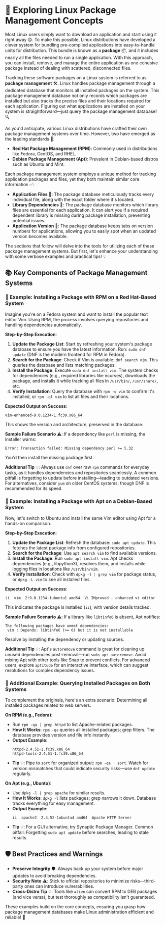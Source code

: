 # 🚀 Exploring Linux Package Management Concepts

Most Linux users simply want to download an application and start using it right away 😊. To make this possible, Linux distributions have developed a clever system for bundling pre-compiled applications into easy-to-handle units for distribution. This bundle is known as a **package** 📦, and it includes nearly all the files needed to run a single application. With this approach, you can install, remove, and manage the entire application as one cohesive package instead of dealing with scattered, disconnected files.

Tracking these software packages on a Linux system is referred to as **package management** 🛠️. Linux handles package management through a dedicated database that monitors all installed packages on the system. This package management database not only records which packages are installed but also tracks the precise files and their locations required for each application. Figuring out what applications are installed on your system is straightforward—just query the package management database! 🔍

As you'd anticipate, various Linux distributions have crafted their own package management systems over time. However, two have emerged as the leading standards 🌟:

- **Red Hat Package Management (RPM)**: Commonly used in distributions like Fedora, CentOS, and RHEL.
- **Debian Package Management (Apt)**: Prevalent in Debian-based distros such as Ubuntu and Mint.

Each package management system employs a unique method for tracking application packages and files, yet they both maintain similar core information ✅:

- **Application Files** 📁: The package database meticulously tracks every individual file, along with the exact folder where it's located.
- **Library Dependencies** 🔗: The package database monitors which library files are essential for each application. It can alert you if a required dependent library is missing during package installation, preventing potential issues.
- **Application Version** 🔄: The package database keeps tabs on version numbers for applications, allowing you to easily spot when an updated version becomes available.

The sections that follow will delve into the tools for utilizing each of these package management systems. But first, let's enhance your understanding with some verbose examples and practical tips! 💡

## 📚 Key Components of Package Management Systems

### 🎯 Example: Installing a Package with RPM on a Red Hat-Based System

Imagine you're on a Fedora system and want to install the popular text editor Vim. Using RPM, the process involves querying repositories and handling dependencies automatically.

**Step-by-Step Execution**:
1. **Update the Package List**: Start by refreshing your system's package database to ensure you have the latest information. Run: `sudo dnf update` (DNF is the modern frontend for RPM in Fedora).
2. **Search for the Package**: Check if Vim is available: `dnf search vim`. This queries the database and lists matching packages.
3. **Install the Package**: Execute `sudo dnf install vim`. The system checks for dependencies (e.g., required libraries like ncurses), downloads the package, and installs it while tracking all files in `/usr/bin/`, `/usr/share/`, etc.
4. **Verify Installation**: Query the database with `rpm -q vim` to confirm it's installed, or `rpm -ql vim` to list all files and their locations.

**Expected Output on Success**:
```
vim-enhanced-9.0.1234-1.fc39.x86_64
```
This shows the version and architecture, preserved in the database.

**Sample Failure Scenario** ⚠️: If a dependency like `perl` is missing, the installer warns:  
```
Error: Transaction failed: Missing dependency perl >= 5.32
```
You'd then install the missing package first.

**Additional Tip** 💡: Always use `dnf` over raw `rpm` commands for everyday tasks, as it handles dependencies and repositories seamlessly. A common pitfall is forgetting to update before installing—leading to outdated versions. For alternatives, consider `yum` on older CentOS systems, though DNF is recommended for its speed.

### 🎯 Example: Installing a Package with Apt on a Debian-Based System

Now, let's switch to Ubuntu and install the same Vim editor using Apt for a hands-on comparison.

**Step-by-Step Execution**:
1. **Update the Package List**: Refresh the database: `sudo apt update`. This fetches the latest package info from configured repositories.
2. **Search for the Package**: Use `apt search vim` to find available versions.
3. **Install the Package**: Run `sudo apt install vim`. Apt checks dependencies (e.g., libpython3), resolves them, and installs while logging files in locations like `/usr/bin/vim`.
4. **Verify Installation**: Check with `dpkg -l | grep vim` for package status, or `dpkg -L vim` to see all installed files.

**Expected Output on Success**:
```
ii  vim  2:9.0.1234-1ubuntu1 amd64  Vi IMproved - enhanced vi editor
```
This indicates the package is installed (`ii`), with version details tracked.

**Sample Failure Scenario** ⚠️: If a library like `libtinfo6` is absent, Apt notifies:  
```
The following packages have unmet dependencies:
 vim : Depends: libtinfo6 (>= 6) but it is not installable
```
Resolve by installing the dependency or updating sources.

**Additional Tip** 💡: Apt's `autoremove` command is great for cleaning up unused dependencies post-removal—run `sudo apt autoremove`. Avoid mixing Apt with other tools like Snap to prevent conflicts. For advanced users, explore `aptitude` for an interactive interface, which can suggest resolutions for complex dependency issues.

### 🎯 Additional Example: Querying Installed Packages on Both Systems

To complement the originals, here's an extra scenario: Determining all installed packages related to web servers.

**On RPM (e.g., Fedora)**:
- Run `rpm -qa | grep httpd` to list Apache-related packages.
- **How It Works**: `rpm -qa` queries all installed packages; grep filters. The database provides version and file info instantly.
- **Output Example**:
  ```
  httpd-2.4.51-1.fc39.x86_64
  httpd-tools-2.4.51-1.fc39.x86_64
  ```
- **Tip** 💡: Pipe to `sort` for organized output: `rpm -qa | sort`. Watch for version mismatches that could indicate security risks—use `dnf update` regularly.

**On Apt (e.g., Ubuntu)**:
- Use `dpkg -l | grep apache` for similar results.
- **How It Works**: `dpkg -l` lists packages; grep narrows it down. Database tracks everything for easy management.
- **Output Example**:
  ```
  ii  apache2  2.4.52-1ubuntu4 amd64  Apache HTTP Server
  ```
- **Tip** 💡: For a GUI alternative, try Synaptic Package Manager. Common pitfall: Forgetting `sudo apt update` before searches, leading to stale results.

## 🛡️ Best Practices and Warnings

- **Preserve Integrity** 🛡️: Always back up your system before major updates to avoid breaking dependencies.
- **Security Note** ⚠️: Stick to official repositories to minimize risks—third-party ones can introduce vulnerabilities.
- **Cross-Distro Tip** 💡: Tools like `alien` can convert RPM to DEB packages (and vice versa), but test thoroughly as compatibility isn't guaranteed.

These examples build on the core concepts, ensuring you grasp how package management databases make Linux administration efficient and reliable! 🚀